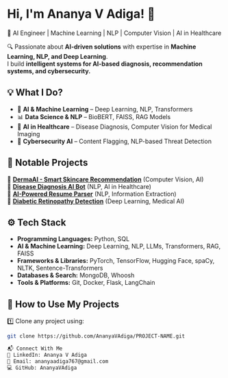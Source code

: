 # Hi, I'm Ananya V Adiga! 👋  
🚀 AI Engineer | Machine Learning | NLP | Computer Vision | AI in Healthcare  

🔍 Passionate about **AI-driven solutions** with expertise in **Machine Learning, NLP, and Deep Learning**.  
I build **intelligent systems for AI-based diagnosis, recommendation systems, and cybersecurity.**  

## 💡 What I Do?  
- 🤖 **AI & Machine Learning** – Deep Learning, NLP, Transformers  
- 📊 **Data Science & NLP** – BioBERT, FAISS, RAG Models  
- 🏥 **AI in Healthcare** – Disease Diagnosis, Computer Vision for Medical Imaging  
- 🔐 **Cybersecurity AI** – Content Flagging, NLP-based Threat Detection  

## 📌 Notable Projects  
🔹 **[DermaAI - Smart Skincare Recommendation](https://github.com/AnanyaVAdiga/dermaAI)** (Computer Vision, AI)  
🔹 **[Disease Diagnosis AI Bot](https://github.com/AnanyaVAdiga/disease-diagnosis-bot)** (NLP, AI in Healthcare)  
🔹 **[AI-Powered Resume Parser](https://github.com/AnanyaVAdiga/resume-parsing)** (NLP, Information Extraction)  
🔹 **[Diabetic Retinopathy Detection](https://github.com/AnanyaVAdiga/diabetic-retinopathy)** (Deep Learning, Medical AI)  

## ⚙️ Tech Stack  
- **Programming Languages:** Python, SQL  
- **AI & Machine Learning:** Deep Learning, NLP, LLMs, Transformers, RAG, FAISS  
- **Frameworks & Libraries:** PyTorch, TensorFlow, Hugging Face, spaCy, NLTK, Sentence-Transformers  
- **Databases & Search:** MongoDB, Whoosh  
- **Tools & Platforms:** Git, Docker, Flask, LangChain   

## 📂 How to Use My Projects  
1️⃣ Clone any project using:  
```bash
git clone https://github.com/AnanyaVAdiga/PROJECT-NAME.git

📬 Connect With Me
💼 LinkedIn: Ananya V Adiga
📧 Email: ananyaadiga767@gmail.com
💻 GitHub: AnanyaVAdiga



